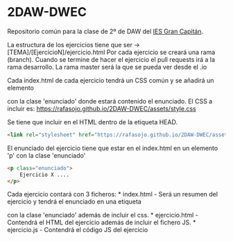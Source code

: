 # 2DAW-DWEC

Repositorio común para la clase de 2º de DAW del [IES Gran Capitán](https://informatica.iesgrancapitan.org/).


La estructura de los ejercicios tiene que ser -> [TEMA]/[EjercicioN]/ejercicio.html
Por cada ejercicio se creará una rama (branch). Cuando se termine de hacer el ejercicio el pull requests irá a la rama desarrollo.
La rama master será la que se pueda ver desde el .io

Cada index.html de cada ejercicio tendrá un CSS común y se añadirá un elemento <p> con la clase 'enunciado' donde estará contenido el enunciado.
El CSS a incluir es: https://rafasojo.github.io/2DAW-DWEC/assets/style.css

Se tiene que incluir en el HTML dentro de la etiqueta HEAD.
```HTML
<link rel="stylesheet" href="https://rafasojo.github.io/2DAW-DWEC/assets/style.css">
```

El enunciado del ejercicio tiene que estar en el index.html en un elemento 'p' con la clase 'enunciado'
```HTML
<p class="enunciado">
    Ejercicio X ....
</p>
```

Cada ejercicio contará con 3 ficheros:
    * index.html - Será un resumen del ejercicio y tendrá el enunciado en una etiqueta <p> con la clase 'enunciado' además de incluir el css.
    * ejercicio.html - Contendrá el HTML del ejercicio además de incluir el fichero JS.
    * ejercicio.js - Contendrá el código JS del ejercicio

